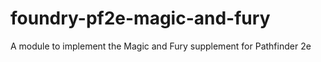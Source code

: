 # foundry-pf2e-magic-and-fury
A module to implement the Magic and Fury supplement for Pathfinder 2e
